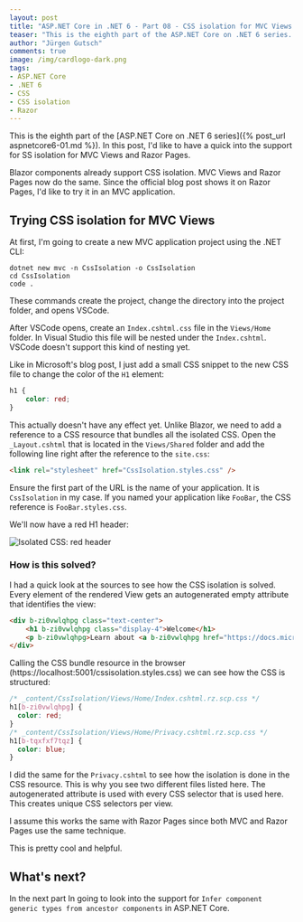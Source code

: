 ```yaml
---
layout: post
title: "ASP.​NET Core in .NET 6 - Part 08 - CSS isolation for MVC Views and Razor Pages"
teaser: "This is the eighth part of the ASP.NET Core on .NET 6 series. In this post, I'd like to have a quick look into the support for SS isolation for MVC Views and Razor Pages."
author: "Jürgen Gutsch"
comments: true
image: /img/cardlogo-dark.png
tags: 
- ASP.NET Core
- .NET 6
- CSS
- CSS isolation
- Razor
---
```


This is the eighth part of the [ASP.NET Core on .NET 6 series]({% post_url aspnetcore6-01.md %}). In this post, I'd like to have a quick  into the support for SS isolation for MVC Views and Razor Pages.

Blazor components already support CSS isolation. MVC Views and Razor Pages now do the same. Since the official blog post shows it on Razor Pages, I'd like to try it in an MVC application.

## Trying CSS isolation for MVC Views

 At first, I'm going to create a new MVC application project using the .NET CLI:

``` shell
dotnet new mvc -n CssIsolation -o CssIsolation
cd CssIsolation
code .
```

These commands create the project, change the directory into the project folder, and opens VSCode.

After VSCode opens, create an `Index.cshtml.css` file in the `Views/Home` folder. In Visual Studio this file will be nested under the `Index.cshtml`. VSCode doesn't support this kind of nesting yet.

Like in Microsoft's blog post, I just add a small CSS snippet to the new CSS file to change the color of the `H1` element:

```css
h1 {
    color: red;
}
```

This actually doesn't have any effect yet. Unlike Blazor, we need to add a reference to a CSS resource that bundles all the isolated CSS. Open the `_Layout.cshtml` that is located in the `Views/Shared` folder and add the following line right after the reference to the `site.css`:

```html
<link rel="stylesheet" href="CssIsolation.styles.css" />
```

Ensure the first part of the URL is the name of your application. It is `CssIsolation` in my case. If you named your application like `FooBar`, the CSS reference is `FooBar.styles.css`.

We'll now have a red H1 header:

![Isolated CSS: red header]({{site.baseurl}}/img/aspnetcore6/css-isolation.png)

### How is this solved?

I had a quick look at the sources to see how the CSS isolation is solved. Every element of the rendered View gets an autogenerated empty attribute that identifies the view:

```html
<div b-zi0vwlqhpg class="text-center">
    <h1 b-zi0vwlqhpg class="display-4">Welcome</h1>
    <p b-zi0vwlqhpg>Learn about <a b-zi0vwlqhpg href="https://docs.microsoft.com/aspnet/core">building Web apps with ASP.NET Core</a>.</p>
</div>
```

Calling the CSS bundle resource in the browser (https://localhost:5001/cssisolation.styles.css) we can see how the CSS is structured:

```css
/* _content/CssIsolation/Views/Home/Index.cshtml.rz.scp.css */
h1[b-zi0vwlqhpg] {
  color: red;
}
/* _content/CssIsolation/Views/Home/Privacy.cshtml.rz.scp.css */
h1[b-tqxfxf7tqz] {
  color: blue;
}
```

I did the same for the `Privacy.cshtml` to see how the isolation is done in the CSS resource. This is why you see two different files listed here. The autogenerated attribute is used with every CSS selector that is used here. This creates unique CSS selectors per view.

I assume this works the same with Razor Pages since both MVC and Razor Pages use the same technique.  

This is pretty cool and helpful.

## What's next?

In the next part In going to look into the support for `Infer component generic types from ancestor components` in ASP.NET Core.